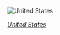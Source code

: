 
![United States](https://www.gstatic.com/prettyearth/assets/full/1694.jpg)

*[United States](https://www.google.com/maps/@38.889728,-77.009233,18z/data=!3m1!1e3)*

